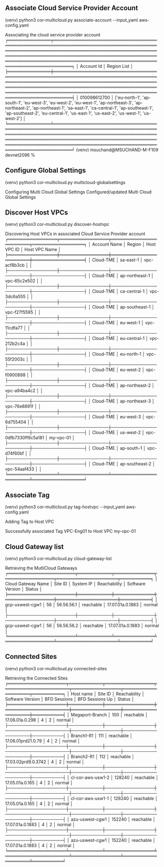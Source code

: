 ## Associate Cloud Service Provider Account

(venv) python3 cor-multicloud.py associate-account --input_yaml aws-config.yaml

Associating the cloud service provider account
╒══════════════╤════════════════════════════════════════════════════════════════════════════════════════════════════════════════════════════════════════════════════════════════════════════════════════════════════════════════════════════════════════════════════════════════╕
│   Account Id │ Region List                                                                                                                                                                                                                                                    │
╞══════════════╪════════════════════════════════════════════════════════════════════════════════════════════════════════════════════════════════════════════════════════════════════════════════════════════════════════════════════════════════════════════════════════════════╡
│ 010098612700 │ ['eu-north-1', 'ap-south-1', 'eu-west-3', 'eu-west-2', 'eu-west-1', 'ap-northeast-3', 'ap-northeast-2', 'ap-northeast-1', 'sa-east-1', 'ca-central-1', 'ap-southeast-1', 'ap-southeast-2', 'eu-central-1', 'us-east-1', 'us-east-2', 'us-west-1', 'us-west-2'] │
╘══════════════╧════════════════════════════════════════════════════════════════════════════════════════════════════════════════════════════════════════════════════════════════════════════════════════════════════════════════════════════════════════════════════════════════╛
(venv) msuchand@MSUCHAND-M-F109 devnet2096 %

## Configure Global Settings

(venv) python3 cor-multicloud.py multicloud-globalsettings

Configuring Multi Cloud Global Settings
Configured/updated Multi Cloud Global Settings


## Discover Host VPCs

(venv) python3 cor-multicloud.py discover-hostvpc

Discovering Host VPCs in associated Cloud Service Provider account
╒════════════════╤════════════════╤═══════════════════════╤═════════════════╕
│ Account Name   │ Region         │ Host VPC ID           │ Host VPC Name   │
╞════════════════╪════════════════╪═══════════════════════╪═════════════════╡
│ Cloud-TME      │ sa-east-1      │ vpc-acf8b3cb          │                 │
├────────────────┼────────────────┼───────────────────────┼─────────────────┤
│ Cloud-TME      │ ap-northeast-1 │ vpc-65c2e502          │                 │
├────────────────┼────────────────┼───────────────────────┼─────────────────┤
│ Cloud-TME      │ ca-central-1   │ vpc-3dc6a555          │                 │
├────────────────┼────────────────┼───────────────────────┼─────────────────┤
│ Cloud-TME      │ ap-southeast-1 │ vpc-f27f5595          │                 │
├────────────────┼────────────────┼───────────────────────┼─────────────────┤
│ Cloud-TME      │ eu-west-1      │ vpc-11cdfa77          │                 │
├────────────────┼────────────────┼───────────────────────┼─────────────────┤
│ Cloud-TME      │ eu-central-1   │ vpc-212b2c4a          │                 │
├────────────────┼────────────────┼───────────────────────┼─────────────────┤
│ Cloud-TME      │ eu-north-1     │ vpc-55f2003c          │                 │
├────────────────┼────────────────┼───────────────────────┼─────────────────┤
│ Cloud-TME      │ eu-west-2      │ vpc-f0900898          │                 │
├────────────────┼────────────────┼───────────────────────┼─────────────────┤
│ Cloud-TME      │ ap-northeast-2 │ vpc-a94ba4c2          │                 │
├────────────────┼────────────────┼───────────────────────┼─────────────────┤
│ Cloud-TME      │ ap-northeast-3 │ vpc-76e8891f          │                 │
├────────────────┼────────────────┼───────────────────────┼─────────────────┤
│ Cloud-TME      │ eu-west-3      │ vpc-6d755404          │                 │
├────────────────┼────────────────┼───────────────────────┼─────────────────┤
│ Cloud-TME      │ us-west-2      │ vpc-0dfb7330ff8c5a181 │ my-vpc-01       │
├────────────────┼────────────────┼───────────────────────┼─────────────────┤
│ Cloud-TME      │ ap-south-1     │ vpc-d74f60bf          │                 │
├────────────────┼────────────────┼───────────────────────┼─────────────────┤
│ Cloud-TME      │ ap-southeast-2 │ vpc-54aaf433          │                 │
╘════════════════╧════════════════╧═══════════════════════╧═════════════════╛


## Associate Tag

(venv) python3 cor-multicloud.py tag-hostvpc --input_yaml aws-config.yaml

Adding Tag to Host VPC

Successfully associated Tag VPC-Eng01 to Host VPC my-vpc-01

## Cloud Gateway list

(venv) python3 cor-multicloud.py cloud-gateway-list

Retrieving the MutliCloud Gateways
╒══════════════════════╤═══════════╤═════════════╤════════════════╤════════════════════╤══════════╕
│ Cloud Gateway Name   │   Site ID │ System IP   │ Reachability   │ Software Version   │ Status   │
╞══════════════════════╪═══════════╪═════════════╪════════════════╪════════════════════╪══════════╡
│ gcp-uswest-cgw1      │        56 │ 56.56.56.1  │ reachable      │ 17.07.01a.0.1883   │ normal   │
├──────────────────────┼───────────┼─────────────┼────────────────┼────────────────────┼──────────┤
│ gcp-uswest-cgw1      │        56 │ 56.56.56.2  │ reachable      │ 17.07.01a.0.1883   │ normal   │
╘══════════════════════╧═══════════╧═════════════╧════════════════╧════════════════════╧══════════╛

## Connected Sites

(venv) python3 cor-multicloud.py connected-sites

Retrieving the Connected Sites
╒═══════════════════╤═══════════╤════════════════╤═════════════════════╤════════════════╤═══════════════════╤══════════╕
│ Host name         │   Site ID │ Reachability   │ Software Version    │   BFD Sessions │   BFD Sessions Up │ Status   │
╞═══════════════════╪═══════════╪════════════════╪═════════════════════╪════════════════╪═══════════════════╪══════════╡
│ Megaport-Branch   │       100 │ reachable      │ 17.06.01a.0.298     │              4 │                 2 │ normal   │
├───────────────────┼───────────┼────────────────┼─────────────────────┼────────────────┼───────────────────┼──────────┤
│ Branch1-R1        │       111 │ reachable      │ 17.06.01prd21.0.79  │              4 │                 2 │ normal   │
├───────────────────┼───────────┼────────────────┼─────────────────────┼────────────────┼───────────────────┼──────────┤
│ Branch2-R1        │       112 │ reachable      │ 17.03.02prd9.0.3742 │              4 │                 2 │ normal   │
├───────────────────┼───────────┼────────────────┼─────────────────────┼────────────────┼───────────────────┼──────────┤
│ cl-cor-aws-usw1-2 │    128240 │ reachable      │ 17.05.01a.0.165     │              4 │                 2 │ normal   │
├───────────────────┼───────────┼────────────────┼─────────────────────┼────────────────┼───────────────────┼──────────┤
│ cl-cor-aws-usw1-1 │    128240 │ reachable      │ 17.05.01a.0.165     │              4 │                 2 │ normal   │
├───────────────────┼───────────┼────────────────┼─────────────────────┼────────────────┼───────────────────┼──────────┤
│ azu-uswest-cgw1   │    152240 │ reachable      │ 17.07.01a.0.1883    │              4 │                 2 │ normal   │
├───────────────────┼───────────┼────────────────┼─────────────────────┼────────────────┼───────────────────┼──────────┤
│ azu-uswest-cgw1   │    152240 │ reachable      │ 17.07.01a.0.1883    │              4 │                 2 │ normal   │
╘═══════════════════╧═══════════╧════════════════╧═════════════════════╧════════════════╧═══════════════════╧══════════╛